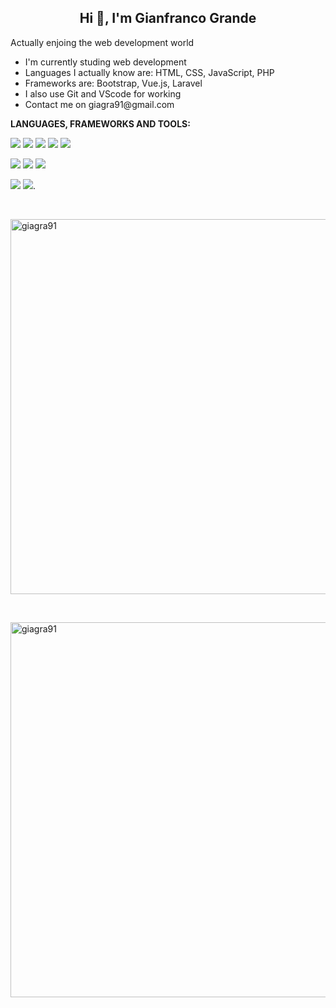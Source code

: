 <h2 align="center"> Hi 👋, I'm Gianfranco Grande </h2>
<p> Actually enjoing the web development world</p>

<ul>
<li>I'm currently studing web development</li>
<li>Languages I actually know are: HTML, CSS, JavaScript, PHP</li>
<li>Frameworks are: Bootstrap, Vue.js, Laravel</li>
<li>I also use Git and VScode for working</li>
<li>Contact me on giagra91@gmail.com</li>
</ul>
 
**LANGUAGES, FRAMEWORKS AND TOOLS:** 

![](https://img.shields.io/badge/HTML5-E34F262?style=for-the-badge&logo=Html5&logoColor=white)
![](https://img.shields.io/badge/CSS3-1572B6?style=for-the-badge&logo=css3&logoColor=white)
![](https://img.shields.io/badge/Javascript-F7DF1E?style=for-the-badge&logo=javascript&logoColor=white)
![](https://img.shields.io/badge/PHP-777BB4?style=for-the-badge&logo=PHP&logoColor=white)
![](https://img.shields.io/badge/MySQL-4479A1?style=for-the-badge&logo=MySQL&logoColor=white)

![](https://img.shields.io/badge/Bootstrap-7952B3?style=for-the-badge&logo=bootstrap&logoColor=white)
![](https://img.shields.io/badge/Vue.js-4FC08D?style=for-the-badge&logo=vue.js&logoColor=white)
![](https://img.shields.io/badge/Laravel-FF2D20?style=for-the-badge&logo=Laravel&logoColor=white)

![](https://img.shields.io/badge/Git-F05032?style=for-the-badge&logo=git&logoColor=white)
![](https://img.shields.io/badge/Visualstudiocode-007ACC?style=for-the-badge&logo=visualstudiocode&logoColor=white).

</br>

<p><img width='600' src="https://github-readme-stats.vercel.app/api/top-langs?username=giagra91&show_icons=true&locale=en&layout=compact" alt="giagra91" /></p>
<br />
<p><img width='600' src="https://github-readme-stats.vercel.app/api?username=giagra91&show_icons=true&theme=gotham" alt="giagra91" /></p>


<!-- 
 
![](https://img.shields.io/badge/c-A8B9CC?style=for-the-badge&logo=c&logoColor=white)
![](https://img.shields.io/badge/Dart-0175C2?style=for-the-badge&logo=dart&logoColor=white)
![](https://img.shields.io/badge/Java-007396?style=for-the-badge&logo=java&logoColor=white)
![](https://img.shields.io/badge/.NET-512BD4?style=for-the-badge&logo=.NET&logoColor=white)

![](https://img.shields.io/badge/jQuery-0769AD?style=for-the-badge&logo=jquery&logoColor=white)
![](https://img.shields.io/badge/Codeigniter-EF4223?style=for-the-badge&logo=codeigniter&logoColor=white)
![](https://img.shields.io/badge/Flutter-02569B?style=for-the-badge&logo=flutter&logoColor=white)
![](https://img.shields.io/badge/Xamarin-3498DB?style=for-the-badge&logo=xamarin&logoColor=white)

![](https://img.shields.io/badge/Visualstudio-5C2D91?style=for-the-badge&logo=visualstudio&logoColor=white)
![](https://img.shields.io/badge/Androidstudio-3DDC84?style=for-the-badge&logo=androidstudio&logoColor=white)
![](https://img.shields.io/badge/Slack-4A154B?style=for-the-badge&logo=slack&logoColor=white)
![](https://img.shields.io/badge/Zoom-2D8CFF?style=for-the-badge&logo=zoom&logoColor=white)
![](https://img.shields.io/badge/Postman-FF6C37?style=for-the-badge&logo=postman&logoColor=white)

-->
